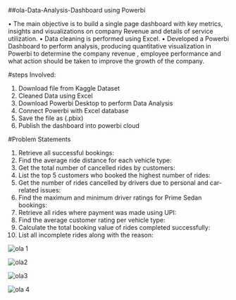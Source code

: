 ##ola-Data-Analysis-Dashboard using Powerbi

• The main objective is to build a single page dashboard with key metrics, insights and visualizations on company Revenue and details of service utilization.
• Data cleaning is performed using Excel.
• Developed a Powerbi Dashboard to perform analysis, producing quantitative visualization in Powerbi to determine the company revenue , employee performance and what action should be taken to improve the growth of the company.

#steps Involved:

1. Download file from Kaggle Dataset
2. Cleaned Data using Excel
3. Download Powerbi Desktop to perform Data Analysis
4. Connect Powerbi with Excel database
5. Save the file as (.pbix)
6. Publish the dashboard into powerbi cloud

#Problem Statements
1.	Retrieve all successful bookings:
2.	Find the average ride distance for each vehicle type:
3.	Get the total number of cancelled rides by customers:
4.	List the top 5 customers who booked the highest number of rides:
5.	Get the number of rides cancelled by drivers due to personal and car-related issues:
6.	Find the maximum and minimum driver ratings for Prime Sedan bookings:
7.	Retrieve all rides where payment was made using UPI:
8.	Find the average customer rating per vehicle type:
9.	Calculate the total booking value of rides completed successfully:
10.	List all incomplete rides along with the reason:


![ola 1](https://github.com/user-attachments/assets/42718cbf-22b2-4d60-8d57-962bf380c48d)

![ola2](https://github.com/user-attachments/assets/cf0d8c5c-1c95-492a-8178-c0d7d48ffa32)

![ola3](https://github.com/user-attachments/assets/e6a0ca1f-1476-4a2a-be72-9b9397cae6ba)

![ola 4](https://github.com/user-attachments/assets/b60d8fc5-4191-4a10-933f-17bca6252708)


